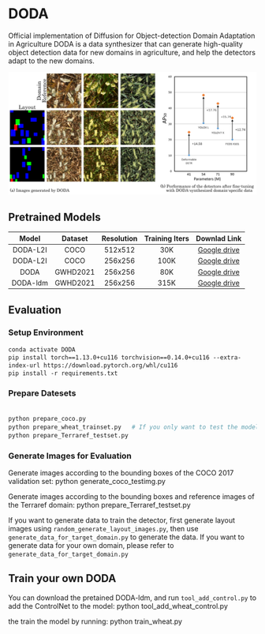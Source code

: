 # DODA
Official implementation of Diffusion for Object-detection Domain Adaptation in Agriculture
DODA is a data synthesizer that can generate high-quality object detection data for new domains in agriculture, and help the detectors adapt to the new domains.

![overview of DODA](figures/Overview.jpg)

## Pretrained Models
| Model | Dataset | Resolution | Training Iters | Downlad Link |
|:-:|:-:|:-:|:-:|:-:|
|DODA-L2I|COCO|512x512|30K|[Google drive](https://drive.google.com/file/d/1Xm2gOA5QdtYyGQe6Lik-wXlyJTxFTc-F/view?usp=sharing)|
|DODA-L2I|COCO|256x256|100K|[Google drive](https://drive.google.com/file/d/1l4bJfBRqa0gyLgqpj6Fw1jHsXenEIz15/view?usp=sharing)|
|DODA|GWHD2021|256x256|80K|[Google drive](https://drive.google.com/file/d/1fR4yOhLDwTvyaP2l-TKi0iEApnXy60Lh/view?usp=sharing)|
|DODA-ldm|GWHD2021|256x256|315K|[Google drive](https://drive.google.com/file/d/1pHsJBmC5D33W8zmZoJfrjcayIzatlpn4/view?usp=sharing)|


## Evaluation

### Setup Environment
```conda create -y -n DODA python=3.8.5
conda activate DODA
pip install torch==1.13.0+cu116 torchvision==0.14.0+cu116 --extra-index-url https://download.pytorch.org/whl/cu116
pip install -r requirements.txt
```

### Prepare Datesets
```bash Download_dataset.sh

python prepare_coco.py
python prepare_wheat_trainset.py   # If you only want to test the model`s performance on GWHD, there is no need to run this line
python prepare_Terraref_testset.py
```

### Generate Images for Evaluation
Generate images according to the bounding boxes of the COCO 2017 validation set:
        python generate_coco_testimg.py

Generate images according to the bounding boxes and reference images of the Terraref domain:
        python prepare_Terraref_testset.py


If you want to generate data to train the detector, first generate layout images using `random_generate_layout_images.py`, then use `generate_data_for_target_domain.py` to generate the data.
If you want to generate data for your own domain, please refer to `generate_data_for_target_domain.py`

## Train your own DODA
You can download the pretained DODA-ldm, and run `tool_add_control.py` to add the ControlNet to the model:
        python tool_add_wheat_control.py

the train the model by running:
        python train_wheat.py

